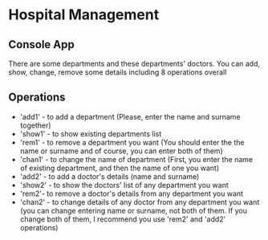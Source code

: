 # Hospital Management
## Console App

There are some departments and these departments' doctors. You can add, show, change, remove some details including 8 operations overall

## Operations

- 'add1' - to add a department (Please, enter the name and surname together)
- 'show1' - to show existing departments list 
- 'rem1' - to remove a department you want (You should enter the the name or surname and of course, you can enter both of them)
- 'chan1' - to change the name of department (First, you enter the name of existing department, and then the name of one you want)
- 'add2' - to add a doctor's details (name and surname)
- 'show2' - to show the doctors' list of any department you want
- 'rem2'- to remove a doctor's details from any department you want
- 'chan2' - to change details of any doctor from any department you want (you can change entering name or surname, not both of them. If you change both of them, I recommend you use 'rem2' and 'add2' operations)
